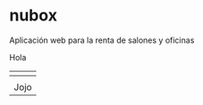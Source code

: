 # nubox
 Aplicación web para la renta de salones y oficinas 


<table>
 <th>
  <tr>Hola</tr>
 </th>
 <th>
  <tr>
   <td>Jojo</td>
  </tr>
</table>
